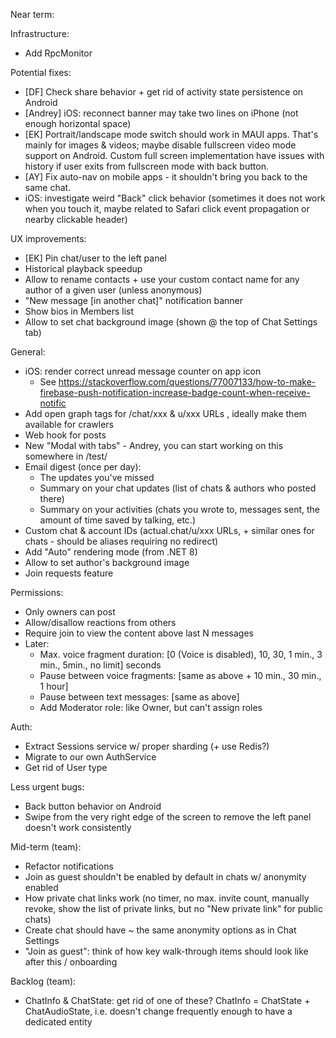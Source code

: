 Near term:

Infrastructure:
- Add RpcMonitor

Potential fixes:
- [DF] Check share behavior + get rid of activity state persistence on Android
- [Andrey] iOS: reconnect banner may take two lines on iPhone (not enough horizontal space)
- [EK] Portrait/landscape mode switch should work in MAUI apps. That's mainly for images & videos; maybe disable fullscreen video mode support on Android. Custom full screen implementation have issues with history if user exits from fullscreen mode with back button.
- [AY] Fix auto-nav on mobile apps - it shouldn't bring you back to the same chat.
- iOS: investigate weird "Back" click behavior (sometimes it does not work when you touch it, maybe related to Safari click event propagation or nearby clickable header)

UX improvements:
- [EK] Pin chat/user to the left panel
- Historical playback speedup
- Allow to rename contacts + use your custom contact name for any author of a given user (unless anonymous)
- "New message [in another chat]" notification banner
- Show bios in Members list
- Allow to set chat background image (shown @ the top of Chat Settings tab)

General:
- iOS: render correct unread message counter on app icon
  - See https://stackoverflow.com/questions/77007133/how-to-make-firebase-push-notification-increase-badge-count-when-receive-notific
- Add open graph tags for /chat/xxx & u/xxx URLs , ideally make them available for crawlers
- Web hook for posts
- New "Modal with tabs" - Andrey, you can start working on this somewhere in /test/
- Email digest (once per day):
  - The updates you've missed
  - Summary on your chat updates (list of chats & authors who posted there)
  - Summary on your activities (chats you wrote to, messages sent, the amount of time saved by talking, etc.)
- Custom chat & account IDs (actual.chat/u/xxx URLs, + similar ones for chats - should be aliases requiring no redirect)
- Add "Auto" rendering mode (from .NET 8)
- Allow to set author's background image
- Join requests feature

Permissions:
- Only owners can post
- Allow/disallow reactions from others
- Require join to view the content above last N messages
- Later:
  - Max. voice fragment duration: [0 (Voice is disabled), 10, 30, 1 min., 3 min., 5min., no limit] seconds
  - Pause between voice fragments: [same as above + 10 min., 30 min., 1 hour]
  - Pause between text messages: [same as above]
  - Add Moderator role: like Owner, but can't assign roles

Auth:
- Extract Sessions service w/ proper sharding (+ use Redis?) 
- Migrate to our own AuthService
- Get rid of User type

Less urgent bugs:
- Back button behavior on Android
- Swipe from the very right edge of the screen to remove the left panel doesn't work consistently

Mid-term (team):
- Refactor notifications
- Join as guest shouldn't be enabled by default in chats w/ anonymity enabled
- How private chat links work (no timer, no max. invite count, manually revoke, show the list of private links, but no "New private link" for public chats)
- Create chat should have ~ the same anonymity options as in Chat Settings
- "Join as guest": think of how key walk-through items should look like after this / onboarding

Backlog (team):
- ChatInfo & ChatState: get rid of one of these? ChatInfo = ChatState + ChatAudioState, i.e. doesn't change frequently enough to have a dedicated entity
